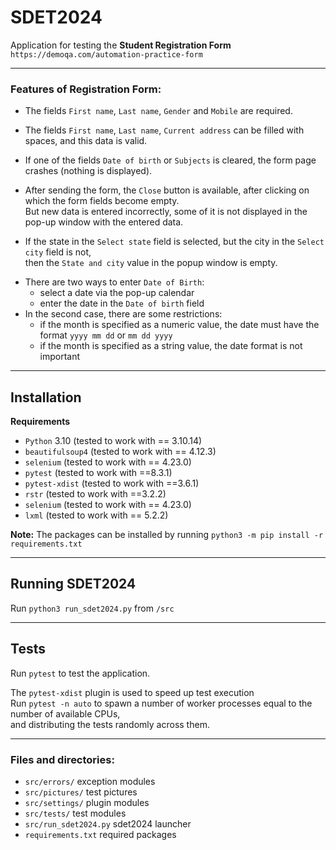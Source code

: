 # SDET2024

Application for testing the **Student Registration Form**  
`https://demoqa.com/automation-practice-form`
***

### Features of Registration Form:
- The fields `First name`, `Last name`, `Gender` and `Mobile` are required.
* The fields `First name`, `Last name`, `Current address` can be filled with spaces, and this data is valid.  
- If one of the fields `Date of birth` or `Subjects` is cleared, the form page crashes (nothing is displayed).
* After sending the form, the `Close` button is available, after clicking on which the form fields become empty.  
But new data is entered incorrectly, some of it is not displayed in the pop-up window with the entered data.
- If the state in the `Select state` field is selected, but the city in the `Select city` field is not,  
then the `State and city` value in the popup window is empty.
* There are two ways to enter `Date of Birth`:  
    * select a date via the pop-up calendar  
    * enter the date in the `Date of birth` field  
* In the second case, there are some restrictions:
    * if the month is specified as a numeric value, the date must have the format `yyyy mm dd` or `mm dd yyyy`
    * if the month is specified as a string value, the date format is not important
***

## Installation
**Requirements**
* `Python` 3.10 (tested to work with == 3.10.14)  
* `beautifulsoup4` (tested to work with == 4.12.3)  
* `selenium` (tested to work with == 4.23.0)  
* `pytest` (tested to work with ==8.3.1)  
* `pytest-xdist` (tested to work with ==3.6.1)  
* `rstr` (tested to work with ==3.2.2)  
* `selenium` (tested to work with == 4.23.0)  
* `lxml` (tested to work with == 5.2.2)  

**Note:** The packages can be installed by running `python3 -m pip install -r requirements.txt`
***


## Running SDET2024
Run `python3 run_sdet2024.py` from `/src`
***


## Tests
Run `pytest` to test the application.

The `pytest-xdist` plugin is used to speed up test execution  
Run `pytest -n auto` to spawn a number of worker processes equal to the number of available CPUs,  
and distributing the tests randomly across them.
***


### Files and directories:
* `src/errors/` exception modules
* `src/pictures/` test pictures
* `src/settings/` plugin modules
* `src/tests/` test modules
* `src/run_sdet2024.py` sdet2024 launcher
* `requirements.txt` required packages  
